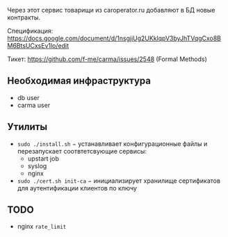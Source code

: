 
Через этот сервис товарищи из caroperator.ru добавляют в БД новые контракты.

Спецификация: https://docs.google.com/document/d/1nsgjiUg2UKklqpV3byJhTVqgCxo8BM6BtsUCxsEv1lo/edit

Тикет: https://github.com/f-me/carma/issues/2548 (Formal Methods)


Необходимая инфраструктура
--------------------------

  - db user
  - carma user

Утилиты
-------

  - `sudo ./install.sh` − устанавливает конфигурационные файлы и перезапускает
    соотвтетсвующие сервисы:
    + upstart job
    + syslog
    + nginx
  - `sudo ./cert.sh init-ca` − инициализирует хранилище сертификатов для
    аутентификации клиентов по ключу


TODO
----

  - nginx `rate_limit`
